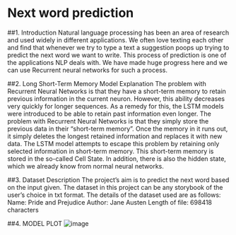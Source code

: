 # Next word prediction

##1. Introduction
Natural language processing has been an area of research and used widely in different applications. We often love texting each other and find that whenever we try to type a text a suggestion poops up trying to predict the next word we want to write. This process of prediction is one of the applications NLP deals with. We have made huge progress here and we can use Recurrent neural networks for such a process.

##2. Long Short-Term Memory Model Explanation
The problem with Recurrent Neural Networks is that they have a short-term memory to retain previous information in the current neuron. However, this ability decreases very quickly for longer sequences. As a remedy for this, the LSTM models were introduced to be able to retain past information even longer.
The problem with Recurrent Neural Networks is that they simply store the previous data in their “short-term memory”. Once the memory in it runs out, it simply deletes the longest retained information and replaces it with new data. The LSTM model attempts to escape this problem by retaining only selected information in short-term memory. This short-term memory is stored in the so-called Cell State. In addition, there is also the hidden state, which we already know from normal neural networks.

##3. Dataset Description
The project’s aim is to predict the next word based on the input given.
The dataset in this project can be any storybook of the user’s choice in txt format. The details of the dataset used are as follows:
Name: Pride and Prejudice
Author: Jane Austen
Length of file: 698418 characters

##4. MODEL PLOT
![image](https://user-images.githubusercontent.com/96384397/231660638-871d89db-0ab3-4750-b58b-0ebb7e4a0730.png)

